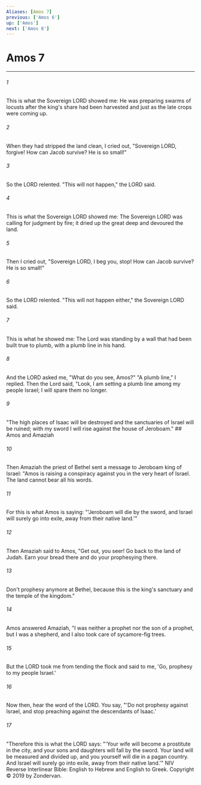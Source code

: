 ```yaml
---
Aliases: [Amos 7]
previous: ['Amos 6']
up: ['Amos']
next: ['Amos 8']
---
```

# Amos 7

***


###### 1 
This is what the Sovereign LORD showed me: He was preparing swarms of locusts after the king's share had been harvested and just as the late crops were coming up. 

###### 2 
When they had stripped the land clean, I cried out, "Sovereign LORD, forgive! How can Jacob survive? He is so small!" 

###### 3 
So the LORD relented. "This will not happen," the LORD said. 

###### 4 
This is what the Sovereign LORD showed me: The Sovereign LORD was calling for judgment by fire; it dried up the great deep and devoured the land. 

###### 5 
Then I cried out, "Sovereign LORD, I beg you, stop! How can Jacob survive? He is so small!" 

###### 6 
So the LORD relented. "This will not happen either," the Sovereign LORD said. 

###### 7 
This is what he showed me: The Lord was standing by a wall that had been built true to plumb, with a plumb line in his hand. 

###### 8 
And the LORD asked me, "What do you see, Amos?" "A plumb line," I replied. Then the Lord said, "Look, I am setting a plumb line among my people Israel; I will spare them no longer. 

###### 9 
"The high places of Isaac will be destroyed and the sanctuaries of Israel will be ruined; with my sword I will rise against the house of Jeroboam." ## Amos and Amaziah 

###### 10 
Then Amaziah the priest of Bethel sent a message to Jeroboam king of Israel: "Amos is raising a conspiracy against you in the very heart of Israel. The land cannot bear all his words. 

###### 11 
For this is what Amos is saying: "'Jeroboam will die by the sword, and Israel will surely go into exile, away from their native land.'" 

###### 12 
Then Amaziah said to Amos, "Get out, you seer! Go back to the land of Judah. Earn your bread there and do your prophesying there. 

###### 13 
Don't prophesy anymore at Bethel, because this is the king's sanctuary and the temple of the kingdom." 

###### 14 
Amos answered Amaziah, "I was neither a prophet nor the son of a prophet, but I was a shepherd, and I also took care of sycamore-fig trees. 

###### 15 
But the LORD took me from tending the flock and said to me, 'Go, prophesy to my people Israel.' 

###### 16 
Now then, hear the word of the LORD. You say, "'Do not prophesy against Israel, and stop preaching against the descendants of Isaac.' 

###### 17 
"Therefore this is what the LORD says: "'Your wife will become a prostitute in the city, and your sons and daughters will fall by the sword. Your land will be measured and divided up, and you yourself will die in a pagan country. And Israel will surely go into exile, away from their native land.'" NIV Reverse Interlinear Bible: English to Hebrew and English to Greek. Copyright © 2019 by Zondervan.
